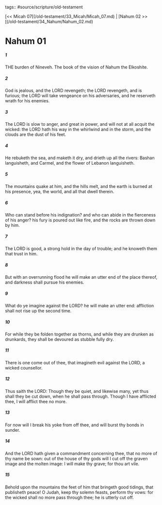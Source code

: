 tags:: #source/scripture/old-testament

[<< Micah 07[(/old-testament/33_Micah/Micah_07.md) | [Nahum 02 >>[(/old-testament/34_Nahum/Nahum_02.md)

# Nahum 01

##### 1

THE burden of Nineveh. The book of the vision of Nahum the Elkoshite.

##### 2

God is jealous, and the LORD revengeth; the LORD revengeth, and is furious; the LORD will take vengeance on his adversaries, and he reserveth wrath for his enemies.

##### 3

The LORD is slow to anger, and great in power, and will not at all acquit the wicked: the LORD hath his way in the whirlwind and in the storm, and the clouds are the dust of his feet.

##### 4

He rebuketh the sea, and maketh it dry, and drieth up all the rivers: Bashan languisheth, and Carmel, and the flower of Lebanon languisheth.

##### 5

The mountains quake at him, and the hills melt, and the earth is burned at his presence, yea, the world, and all that dwell therein.

##### 6

Who can stand before his indignation? and who can abide in the fierceness of his anger? his fury is poured out like fire, and the rocks are thrown down by him.

##### 7

The LORD is good, a strong hold in the day of trouble; and he knoweth them that trust in him.

##### 8

But with an overrunning flood he will make an utter end of the place thereof, and darkness shall pursue his enemies.

##### 9

What do ye imagine against the LORD? he will make an utter end: affliction shall not rise up the second time.

##### 10

For while they be folden together as thorns, and while they are drunken as drunkards, they shall be devoured as stubble fully dry.

##### 11

There is one come out of thee, that imagineth evil against the LORD, a wicked counsellor.

##### 12

Thus saith the LORD: Though they be quiet, and likewise many, yet thus shall they be cut down, when he shall pass through. Though I have afflicted thee, I will afflict thee no more.

##### 13

For now will I break his yoke from off thee, and will burst thy bonds in sunder.

##### 14

And the LORD hath given a commandment concerning thee, that no more of thy name be sown: out of the house of thy gods will I cut off the graven image and the molten image: I will make thy grave; for thou art vile.

##### 15

Behold upon the mountains the feet of him that bringeth good tidings, that publisheth peace! O Judah, keep thy solemn feasts, perform thy vows: for the wicked shall no more pass through thee; he is utterly cut off.
